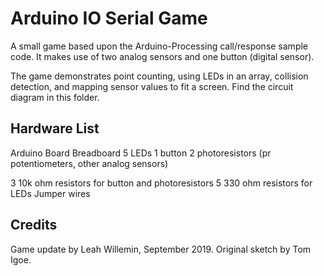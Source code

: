# Arduino IO Serial Game

A small game based upon the Arduino-Processing call/response sample code. It makes use of two analog sensors and one button (digital sensor). 

The game demonstrates point counting, using LEDs in an array, collision detection, and mapping sensor values to fit a screen. 
Find the circuit diagram in this folder.

## Hardware List

Arduino Board
Breadboard
5 LEDs
1 button
2 photoresistors (pr potentiometers, other analog sensors)

3 10k ohm resistors for button and photoresistors
5 330 ohm resistors for LEDs
Jumper wires

## Credits

Game update by Leah Willemin, September 2019.
Original sketch by Tom Igoe.
